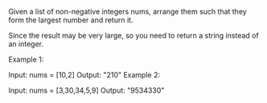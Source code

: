 Given a list of non-negative integers nums, arrange them such that they form the largest number and return it.

Since the result may be very large, so you need to return a string instead of an integer.



Example 1:

Input: nums = [10,2]
Output: "210"
Example 2:

Input: nums = [3,30,34,5,9]
Output: "9534330"
